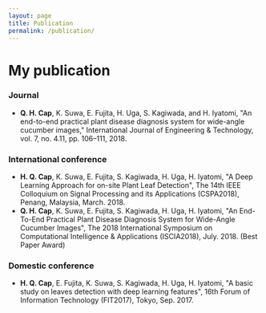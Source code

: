 ```yaml
---
layout: page
title: Publication
permalink: /publication/
---
```


# My publication
### Journal
* __Q. H. Cap__, K. Suwa, E. Fujita, H. Uga, S. Kagiwada, and H. Iyatomi, "An end-to-end practical plant disease diagnosis system for wide-angle cucumber images," International Journal of Engineering & Technology, vol. 7, no. 4.11, pp. 106–111, 2018. 
### International conference
* __H. Q. Cap__, K. Suwa, E. Fujita, S. Kagiwada, H. Uga, H. Iyatomi, "A Deep Learning Approach for on-site Plant Leaf Detection", The 14th IEEE Colloquium on Signal Processing and its Applications (CSPA2018), Penang, Malaysia, March. 2018.
* __Q. H. Cap__, K. Suwa, E. Fujita, S. Kagiwada, H. Uga, H. Iyatomi, "An End-To-End Practical Plant Disease Diagnosis System for Wide-Angle Cucumber Images", The 2018 International Symposium on Computational Intelligence & Applications (ISCIA2018), July. 2018. (Best Paper Award) 
### Domestic conference
* __H. Q. Cap__, E. Fujita, K. Suwa, S. Kagiwada, H. Uga, H. Iyatomi, "A basic study on leaves detection with deep learning features", 16th Forum of Information Technology (FIT2017), Tokyo, Sep. 2017.
